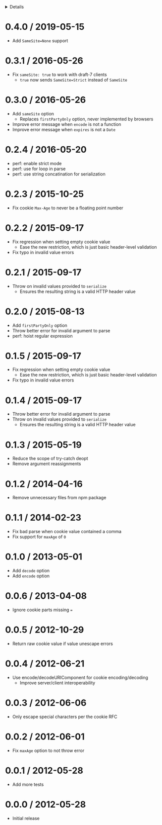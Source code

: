 <!-- START doctoc generated TOC please keep comment here to allow auto update -->
<!-- DON'T EDIT THIS SECTION, INSTEAD RE-RUN doctoc TO UPDATE -->
<details>
<summary>Details</summary>

- [0.4.0 / 2019-05-15](#040--2019-05-15)
- [0.3.1 / 2016-05-26](#031--2016-05-26)
- [0.3.0 / 2016-05-26](#030--2016-05-26)
- [0.2.4 / 2016-05-20](#024--2016-05-20)
- [0.2.3 / 2015-10-25](#023--2015-10-25)
- [0.2.2 / 2015-09-17](#022--2015-09-17)
- [0.2.1 / 2015-09-17](#021--2015-09-17)
- [0.2.0 / 2015-08-13](#020--2015-08-13)
- [0.1.5 / 2015-09-17](#015--2015-09-17)
- [0.1.4 / 2015-09-17](#014--2015-09-17)
- [0.1.3 / 2015-05-19](#013--2015-05-19)
- [0.1.2 / 2014-04-16](#012--2014-04-16)
- [0.1.1 / 2014-02-23](#011--2014-02-23)
- [0.1.0 / 2013-05-01](#010--2013-05-01)
- [0.0.6 / 2013-04-08](#006--2013-04-08)
- [0.0.5 / 2012-10-29](#005--2012-10-29)
- [0.0.4 / 2012-06-21](#004--2012-06-21)
- [0.0.3 / 2012-06-06](#003--2012-06-06)
- [0.0.2 / 2012-06-01](#002--2012-06-01)
- [0.0.1 / 2012-05-28](#001--2012-05-28)
- [0.0.0 / 2012-05-28](#000--2012-05-28)

</details>
<!-- END doctoc generated TOC please keep comment here to allow auto update -->

0.4.0 / 2019-05-15
==================

  * Add `SameSite=None` support

0.3.1 / 2016-05-26
==================

  * Fix `sameSite: true` to work with draft-7 clients
    - `true` now sends `SameSite=Strict` instead of `SameSite`

0.3.0 / 2016-05-26
==================

  * Add `sameSite` option
    - Replaces `firstPartyOnly` option, never implemented by browsers
  * Improve error message when `encode` is not a function
  * Improve error message when `expires` is not a `Date`

0.2.4 / 2016-05-20
==================

  * perf: enable strict mode
  * perf: use for loop in parse
  * perf: use string concatination for serialization

0.2.3 / 2015-10-25
==================

  * Fix cookie `Max-Age` to never be a floating point number

0.2.2 / 2015-09-17
==================

  * Fix regression when setting empty cookie value
    - Ease the new restriction, which is just basic header-level validation
  * Fix typo in invalid value errors

0.2.1 / 2015-09-17
==================

  * Throw on invalid values provided to `serialize`
    - Ensures the resulting string is a valid HTTP header value

0.2.0 / 2015-08-13
==================

  * Add `firstPartyOnly` option
  * Throw better error for invalid argument to parse
  * perf: hoist regular expression

0.1.5 / 2015-09-17
==================

  * Fix regression when setting empty cookie value
    - Ease the new restriction, which is just basic header-level validation
  * Fix typo in invalid value errors

0.1.4 / 2015-09-17
==================

  * Throw better error for invalid argument to parse
  * Throw on invalid values provided to `serialize`
    - Ensures the resulting string is a valid HTTP header value

0.1.3 / 2015-05-19
==================

  * Reduce the scope of try-catch deopt
  * Remove argument reassignments

0.1.2 / 2014-04-16
==================

  * Remove unnecessary files from npm package

0.1.1 / 2014-02-23
==================

  * Fix bad parse when cookie value contained a comma
  * Fix support for `maxAge` of `0`

0.1.0 / 2013-05-01
==================

  * Add `decode` option
  * Add `encode` option

0.0.6 / 2013-04-08
==================

  * Ignore cookie parts missing `=`

0.0.5 / 2012-10-29
==================

  * Return raw cookie value if value unescape errors

0.0.4 / 2012-06-21
==================

  * Use encode/decodeURIComponent for cookie encoding/decoding
    - Improve server/client interoperability

0.0.3 / 2012-06-06
==================

  * Only escape special characters per the cookie RFC

0.0.2 / 2012-06-01
==================

  * Fix `maxAge` option to not throw error

0.0.1 / 2012-05-28
==================

  * Add more tests

0.0.0 / 2012-05-28
==================

  * Initial release
